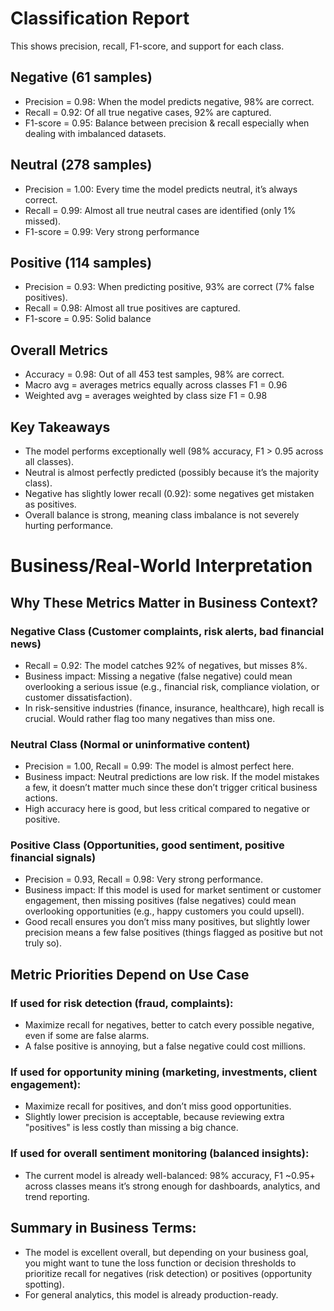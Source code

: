 # Classification Report
This shows precision, recall, F1-score, and support for each class.
## Negative (61 samples)
-	Precision = 0.98: When the model predicts negative, 98% are correct.
-	Recall = 0.92: Of all true negative cases, 92% are captured.
-	F1-score = 0.95: Balance between precision & recall especially when dealing with imbalanced datasets.
## Neutral (278 samples)
-	Precision = 1.00: Every time the model predicts neutral, it’s always correct.
-	Recall = 0.99: Almost all true neutral cases are identified (only 1% missed).
-	F1-score = 0.99: Very strong performance
## Positive (114 samples)
- Precision = 0.93: When predicting positive, 93% are correct (7% false positives).
-	Recall = 0.98: Almost all true positives are captured.
-	F1-score = 0.95: Solid balance
## Overall Metrics
-	Accuracy = 0.98: Out of all 453 test samples, 98% are correct.
-	Macro avg = averages metrics equally across classes F1 = 0.96
-	Weighted avg = averages weighted by class size F1 = 0.98
## Key Takeaways
-	The model performs exceptionally well (98% accuracy, F1 > 0.95 across all classes).
-	Neutral is almost perfectly predicted (possibly because it’s the majority class).
-	Negative has slightly lower recall (0.92): some negatives get mistaken as positives.
-	Overall balance is strong, meaning class imbalance is not severely hurting performance.

# Business/Real-World Interpretation
## Why These Metrics Matter in Business Context?
### Negative Class (Customer complaints, risk alerts, bad financial news)
-	Recall = 0.92: The model catches 92% of negatives, but misses 8%.
-	Business impact: Missing a negative (false negative) could mean overlooking a serious issue (e.g., financial risk, compliance violation, or customer dissatisfaction).
-	In risk-sensitive industries (finance, insurance, healthcare), high recall is crucial. Would rather flag too many negatives than miss one.
### Neutral Class (Normal or uninformative content)
-	Precision = 1.00, Recall = 0.99: The model is almost perfect here.
-	Business impact: Neutral predictions are low risk. If the model mistakes a few, it doesn’t matter much since these don’t trigger critical business actions.
-	High accuracy here is good, but less critical compared to negative or positive.
### Positive Class (Opportunities, good sentiment, positive financial signals)
-	Precision = 0.93, Recall = 0.98: Very strong performance.
-	Business impact: If this model is used for market sentiment or customer engagement, then missing positives (false negatives) could mean overlooking opportunities (e.g., happy customers you could upsell).
-	Good recall ensures you don’t miss many positives, but slightly lower precision means a few false positives (things flagged as positive but not truly so).
## Metric Priorities Depend on Use Case
### If used for risk detection (fraud, complaints):
-	Maximize recall for negatives, better to catch every possible negative, even if some are false alarms.
-	A false positive is annoying, but a false negative could cost millions.
### If used for opportunity mining (marketing, investments, client engagement):
-	Maximize recall for positives, and don’t miss good opportunities.
-	Slightly lower precision is acceptable, because reviewing extra "positives" is less costly than missing a big chance.
### If used for overall sentiment monitoring (balanced insights):
-	The current model is already well-balanced: 98% accuracy, F1 ~0.95+ across classes means it’s strong enough for dashboards, analytics, and trend reporting.
## Summary in Business Terms:
-	The model is excellent overall, but depending on your business goal, you might want to tune the loss function or decision thresholds to prioritize recall for negatives (risk detection) or positives (opportunity spotting).
-	For general analytics, this model is already production-ready.


